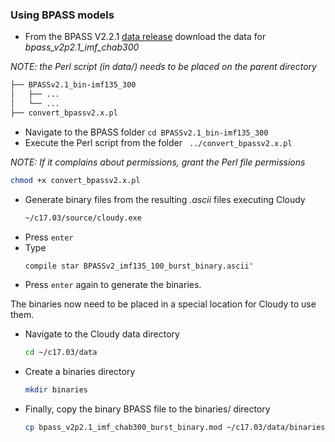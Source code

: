 ### Using BPASS models
* From the BPASS V2.2.1 [data release](https://bpass.auckland.ac.nz/9.html) download the data for _bpass_v2p2.1_imf_chab300_


_NOTE: the Perl script (in data/) needs to be placed on the parent directory_

```bash
├── BPASSv2.1_bin-imf135_300
│   ├── ...
│   └── ...
├── convert_bpassv2.x.pl
```

* Navigate to the BPASS folder ```cd BPASSv2.1_bin-imf135_300 ```
* Execute the Perl script from the folder
``` ../convert_bpassv2.x.pl```

_NOTE: If it complains about permissions, grant the Perl file permissions_

```bash
chmod +x convert_bpassv2.x.pl
```
* Generate binary files from the resulting _.ascii_ files executing Cloudy 
  ```bash
  ~/c17.03/source/cloudy.exe
  ```
* Press ```enter```
* Type 
  ```bash 
  compile star BPASSv2_imf135_100_burst_binary.ascii" 
  ```
* Press ```enter``` again to generate the binaries.

The binaries now need to be placed in a special location for Cloudy to use them.

* Navigate to the Cloudy data directory 
  ```bash
  cd ~/c17.03/data
  ```
* Create a binaries directory 
  ```bash
  mkdir binaries
  ```
* Finally, copy the binary BPASS file to the binaries/ directory 
  ```bash 
  cp bpass_v2p2.1_imf_chab300_burst_binary.mod ~/c17.03/data/binaries/
  ```
